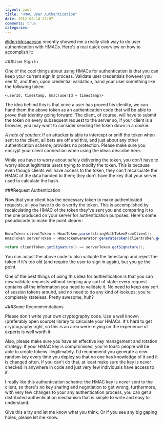 ```yaml
---
layout: post
title: "HMAC User Authentication"
date: 2012-08-14 22:07
comments: true
categories: 
---
```


[@derrickisaacson](http://twitter.com/derrickisaacson) recently showed me a really slick way to do user authentication with HMACs. Here's a real quick overview on how to accomplish it:

###User Sign In

One of the cool things about using HMACs for authentication is that you can keep your current sign in process. Validate user credentials however you see fit, and then, upon credential validation, hand your user something like the following token:

`<userId, timestamp, hmac(userId + timestamp)>`

The idea behind this is that once a user has proved his identity, we can hand them the above token as an authentication code that will be able to prove their identity going forward. The client, of course, will have to submit the token on every subsequent request to the server so, if your client is a browser, you may want to consider sending the token down in a cookie.

_A note of caution:_ If an attacker is able to intercept or sniff the token when sent to the client, all bets are off and this, and just about any other authentication scheme, provides no protection. Please make sure you encrypt your client connection when using the ideas describe here.

While you have to worry about safely delivering the token, you don't have to worry about legitimate users trying to modify the token. This is because even though clients will have access to the token, they can't recalculate the HMAC of the data handed to them; they don't have the key that your server used to calculate the hash.

###Request Authentication

Now that your client has the necessary token to make authenticated requests, all you have to do is verify the token. This is accomplished by recalculating the HMAC of the token they've sent you and comparing it to the one produced on your server for authentication purposes. Here's some pseudocode to make the point clearer:

```java

HmacToken clientToken = HmacToken.parse(stringWithTokenFromClient);
HmacToken serverToken = HmacTokenGenerator.generateToken(clientToken.getUserId(), clientToken.getTimestamp());

return clientToken.getSignature() == serverToken.getSignature();

```

You can adjust the above code to also validate the timestamp and reject the token if it's too old (and require the user to sign in again), but you ge the point.

One of the best things of using this idea for authentication is that you can now validate requests without keeping any sort of state: every request contains all the information you need to validate it. No need to keep any sort of session tokens around, and no need to do any kind of lookups; you're completely stateless. Pretty awesome, huh?

###Some Recommendations

Please don't write your own cryptography code. Use a well known (preferably open source) library to calculate your HMACs. It's hard to get cryptography right, so this is an area were relying on the experience of experts is well worth it.

Also, please make sure you have an effective key management and rotation strategy. If your HMAC key is compromised, you're toast: people will be able to create tokens illegitimately. I'd recommend you generate a new random key every time you deploy so that no one has knowledge of it and it is changed often. If you can't do that, at least make sure the key is never checked in anywhere in code and just very few individuals have access to it.

I really like this authentication scheme: the HMAC key is never sent to the client, so there's no key sharing and negotiation to get wrong; furthermore, with very few changes to your any authentication process, you can get a distributed authentication mechanism that is simple to write and easy to understand.

Give this a try and let me know what you think. Or if you see any big gaping holes, please let me know.